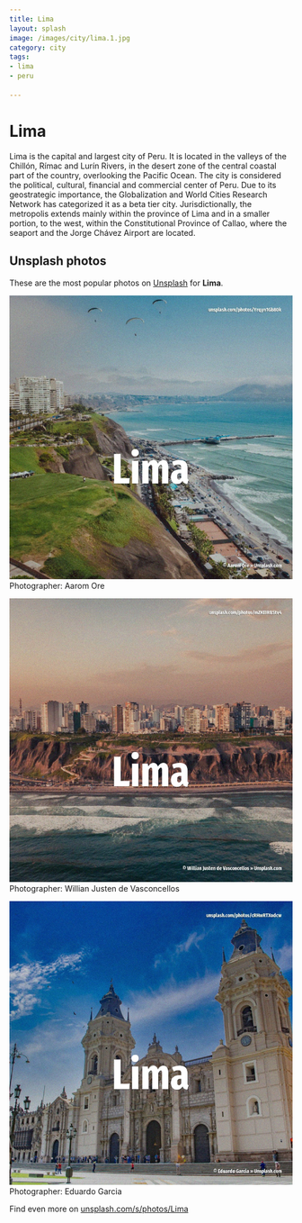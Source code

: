 ```yaml
---
title: Lima
layout: splash
image: /images/city/lima.1.jpg
category: city
tags:
- lima
- peru

---
```

# Lima

Lima  is the capital and largest city of Peru. It is located in the valleys of the Chillón, Rímac and Lurín Rivers, in the desert zone of the  central coastal part of the country, overlooking the Pacific Ocean. The city is considered the political, cultural, financial and commercial center of Peru. Due to its geostrategic importance, the Globalization and World Cities Research Network has  categorized it as a beta tier city. Jurisdictionally, the metropolis extends mainly within the province of Lima and in a smaller  portion, to the west, within the Constitutional Province of Callao, where the seaport and the Jorge  Chávez Airport are located. 

 
## Unsplash photos
These are the most popular photos on [Unsplash](https://unsplash.com) for **Lima**.
 
![Lima](/images/city/lima.1.jpg)
Photographer:  Aarom Ore
 
![Lima](/images/city/lima.2.jpg)
Photographer:  Willian Justen de Vasconcellos
 
![Lima](/images/city/lima.3.jpg)
Photographer:  Eduardo Garcia
 
Find even more on [unsplash.com/s/photos/Lima](https://unsplash.com/s/photos/Lima)
 
